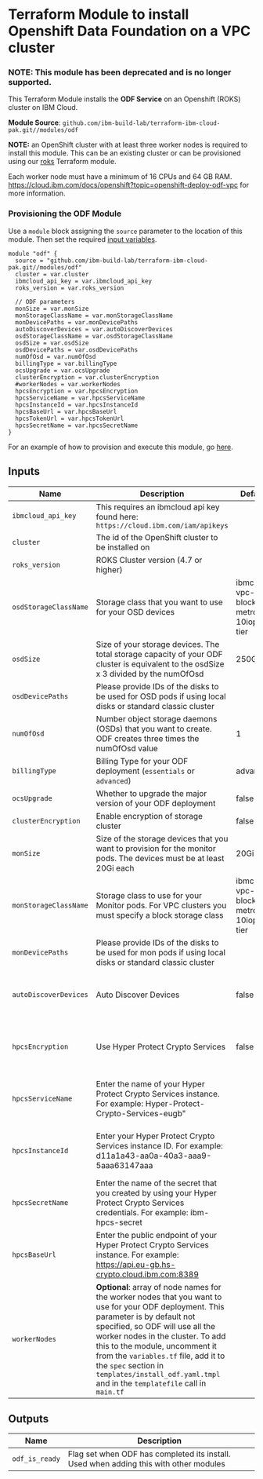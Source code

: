 # Terraform Module to install Openshift Data Foundation on a VPC cluster

### NOTE: This module has been deprecated and is no longer supported.


This Terraform Module installs the **ODF Service** on an Openshift (ROKS) cluster on IBM Cloud.

**Module Source**: `github.com/ibm-build-lab/terraform-ibm-cloud-pak.git//modules/odf`

**NOTE:** an OpenShift cluster with at least three worker nodes is required to install this module. This can be an existing cluster or can be provisioned using our [roks](https://github.com/ibm-build-lab/terraform-ibm-cloud-pak/tree/main/modules/roks) Terraform module.

Each worker node must have a minimum of 16 CPUs and 64 GB RAM. https://cloud.ibm.com/docs/openshift?topic=openshift-deploy-odf-vpc for more information.


### Provisioning the ODF Module
Use a `module` block assigning the `source` parameter to the location of this module. Then set the required [input variables](#inputs).
```
module "odf" {
  source = "github.com/ibm-build-lab/terraform-ibm-cloud-pak.git//modules/odf"
  cluster = var.cluster
  ibmcloud_api_key = var.ibmcloud_api_key
  roks_version = var.roks_version

  // ODF parameters
  monSize = var.monSize
  monStorageClassName = var.monStorageClassName
  monDevicePaths = var.monDevicePaths
  autoDiscoverDevices = var.autoDiscoverDevices
  osdStorageClassName = var.osdStorageClassName
  osdSize = var.osdSize
  osdDevicePaths = var.osdDevicePaths
  numOfOsd = var.numOfOsd
  billingType = var.billingType
  ocsUpgrade = var.ocsUpgrade
  clusterEncryption = var.clusterEncryption
  #workerNodes = var.workerNodes
  hpcsEncryption = var.hpcsEncryption
  hpcsServiceName = var.hpcsServiceName
  hpcsInstanceId = var.hpcsInstanceId
  hpcsBaseUrl = var.hpcsBaseUrl
  hpcsTokenUrl = var.hpcsTokenUrl
  hpcsSecretName = var.hpcsSecretName
}
```

For an example of how to provision and execute this module, go [here](./example).

## Inputs

| Name                           | Description                                                                                                                                                                                                                | Default | Required |
| ------------------------------ | -------------------------------------------------------------------------------------------------------------------------------------------------------------------------------------------------------------------------- | ------- | -------- |
| `ibmcloud_api_key`             | This requires an ibmcloud api key found here: `https://cloud.ibm.com/iam/apikeys`    |         | Yes       |
| `cluster`                   | The id of the OpenShift cluster to be installed on |  | Yes       |
| `roks_version`                   | ROKS Cluster version (4.7 or higher) |  | Yes       |
| `osdStorageClassName`                   | Storage class that you want to use for your OSD devices | ibmc-vpc-block-metro-10iops-tier | Yes       |
| `osdSize`                   | Size of your storage devices. The total storage capacity of your ODF cluster is equivalent to the osdSize x 3 divided by the numOfOsd | 250Gi | Yes       |
| `osdDevicePaths`                   | Please provide IDs of the disks to be used for OSD pods if using local disks or standard classic cluster |  | No   |
| `numOfOsd`                   | Number object storage daemons (OSDs) that you want to create. ODF creates three times the numOfOsd value | 1 | Yes       |
| `billingType`                   | Billing Type for your ODF deployment (`essentials` or `advanced`) | advanced | Yes       |
| `ocsUpgrade`                   | Whether to upgrade the major version of your ODF deployment | false | Yes       |
| `clusterEncryption`                   | Enable encryption of storage cluster | false | Yes       |
| `monSize`                   | Size of the storage devices that you want to provision for the monitor pods. The devices must be at least 20Gi each | 20Gi | Yes (Only roks 4.7)       |
| `monStorageClassName`                   | Storage class to use for your Monitor pods. For VPC clusters you must specify a block storage class | ibmc-vpc-block-metro-10iops-tier | Yes (Only roks 4.7)       |
| `monDevicePaths`                   | Please provide IDs of the disks to be used for mon pods if using local disks or standard classic cluster | | No (Only for roks 4.7)       |
| `autoDiscoverDevices`                   | Auto Discover Devices | false | No (Not available for roks version 4.7)       |
| `hpcsEncryption`                   | Use Hyper Protect Crypto Services | false | No (Only available for roks version 4.10)       |
| `hpcsServiceName`                   | Enter the name of your Hyper Protect Crypto Services instance. For example: Hyper-Protect-Crypto-Services-eugb" |  | No (Only available for roks version 4.10)    |
| `hpcsInstanceId`                   | Enter your Hyper Protect Crypto Services instance ID. For example: d11a1a43-aa0a-40a3-aaa9-5aaa63147aaa |  | No (Only available for roks version 4.10)    |
| `hpcsSecretName`                   | Enter the name of the secret that you created by using your Hyper Protect Crypto Services credentials. For example: ibm-hpcs-secret |  | No (Only available for roks version 4.10)    |
| `hpcsBaseUrl`                   | Enter the public endpoint of your Hyper Protect Crypto Services instance. For example: https://api.eu-gb.hs-crypto.cloud.ibm.com:8389 |  | No (Only available for roks version 4.10)    |
| `workerNodes` | **Optional**: array of node names for the worker nodes that you want to use for your ODF deployment. This parameter is by default not specified, so ODF will use all the worker nodes in the cluster. To add this to the module, uncomment it from the `variables.tf` file, add it to the `spec` section in `templates/install_odf.yaml.tmpl` and in the `templatefile` call in `main.tf` | | No

## Outputs

| Name                           | Description                                                                                                                                                                                                                | 
| ------------------------------ | -------------------------------------------------------------------------------------------------------------------------------------------------------------------------------------------------------------------------- |
| `odf_is_ready`                       | Flag set when ODF has completed its install.  Used when adding this with other modules |


